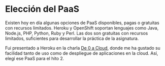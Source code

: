 # Elección del PaaS

Existen hoy en día algunas opciones de PaaS disponibles, pagas o gratuitas con recursos limitados. Heroku y OpenShift soportan lenguajes como Java, Node.js, PHP, Python, Ruby y Perl. Las dos son gratuitas con recursos limitados, suficientes para desarrollar la práctica de la asignatura.

Fui presentado a Heroku en la charla [De 0 a Cloud](https://www.meetup.com/es-ES/granadagdg/events/255451617/?rv=wm1&_xtd=gatlbWFpbF9jbGlja9oAJDFhZmQzMjkwLWI0OWYtNGUzYy1hNzdmLTNjNjcwODIwYzYyOA&_af=event&_af_eid=255451617), donde me ha gustado su facilidad tanto de uso como de despliegue de aplicaciones en la cloud. Así, elegí ese PaaS para el hito 2.
